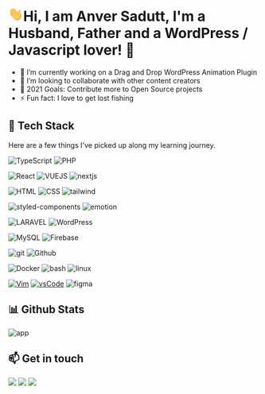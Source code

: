 

# <img src="https://raw.githubusercontent.com/ABSphreak/ABSphreak/master/gifs/Hi.gif" width="30px">Hi, I am Anver Sadutt, I'm a Husband, Father and a WordPress / Javascript lover! 👨

- 🔭 I’m currently working on a Drag and Drop WordPress Animation Plugin
- 👯 I’m looking to collaborate with other content creators
- 🥅 2021 Goals: Contribute more to Open Source projects
- ⚡ Fun fact: I love to get lost fishing 

## 🍔 Tech Stack

Here are a few things I've picked up along my learning journey.

![TypeScript](https://img.shields.io/badge/TypeScript-007ACC?style=for-the-badge&logo=typescript&logoColor=white) 
![PHP](https://img.shields.io/badge/php-777BB4?style=for-the-badge&logo=php&logoColor=white) 
  
![React](https://img.shields.io/badge/react-20232A?style=for-the-badge&logo=react&logoColor=61DAFB) 
![VUEJS](https://img.shields.io/badge/vue.js-35495E?style=for-the-badge&logo=vuedotjs&logoColor=4FC08D) 
![nextjs](https://img.shields.io/badge/next%20js-salmon?style=for-the-badge&logo=nextdotjs&logoColor=#000000) 

![HTML](https://img.shields.io/badge/HTML5-E34F26?style=for-the-badge&logo=html5&logoColor=white) 
![CSS](https://img.shields.io/badge/CSS-239120?&style=for-the-badge&logo=css3&logoColor=white) 
![tailwind](https://img.shields.io/badge/tailwind-F7F7F7?style=for-the-badge&logo=tailwindcss&logoColor=#06B6D4) 
 
![styled-components](https://img.shields.io/badge/styled%20components-yellow?style=for-the-badge&logo=styledcomponents&logoColor=#DB7093) 
![emotion](https://img.shields.io/badge/emotion-green?style=for-the-badge&logo=&logoColor=#DB7093) 

![LARAVEL](https://img.shields.io/badge/Laravel-FF2D20?style=for-the-badge&logo=laravel&logoColor=white) 
![WordPress](https://img.shields.io/badge/wordpress-green?style=for-the-badge&logo=wordpress&logoColor=#21759B) 
 
![MySQL](https://img.shields.io/badge/MySQL-00000F?style=for-the-badge&logo=mysql&logoColor=white) 
![Firebase](https://img.shields.io/badge/firebase-salmon?style=for-the-badge&logo=firebase&logoColor=#FFCA28)

![git](https://img.shields.io/badge/git%20-%23F05033.svg?&style=for-the-badge&logo=git&logoColor=white)
![Github](https://img.shields.io/badge/github%20-%23121011.svg?&style=for-the-badge&logo=github&logoColor=white) 
 
![Docker](https://img.shields.io/badge/docker%20-%230db7ed.svg?&style=for-the-badge&logo=docker&logoColor=white) 
![bash](https://img.shields.io/badge/bash-282F34?style=for-the-badge&logo=gnubash&logoColor=#4EAA25) 
![linux](https://img.shields.io/badge/linux-f7f7f7?style=for-the-badge&logo=linux&logoColor=#FCC624) 

 
[![Vim](https://img.shields.io/badge/Vim-%2311AB00.svg?&style=for-the-badge&logo=vim&logoColor=white)]() 
[![vsCode](https://img.shields.io/badge/vsCode-0078D4?style=for-the-badge&logo=visual%20studio%20code&logoColor=white)]()
![figma](https://img.shields.io/badge/figma-EAEAEA?style=for-the-badge&logo=figma&logoColor=#F24E1E) 

## 📊 Github Stats
![app](https://github-readme-stats.vercel.app/api/top-langs/?username=anver&theme=blue-green)


 
## 📫 Get in touch
<a href="https://wa.me/916380242144"><img src="https://img.shields.io/badge/WhatsApp-25D366?style=for-the-badge&logo=whatsapp&logoColor=white" /></a>
<a href="mailto:anvergdr@gmail.com"><img src="https://img.shields.io/badge/Gmail-D14836?style=for-the-badge&logo=gmail&logoColor=white" /></a>
<a href="https://facebook.com/anvergdr"><img src="https://img.shields.io/badge/Messenger-00B2FF?style=for-the-badge&logo=messenger&logoColor=white" /></a>




